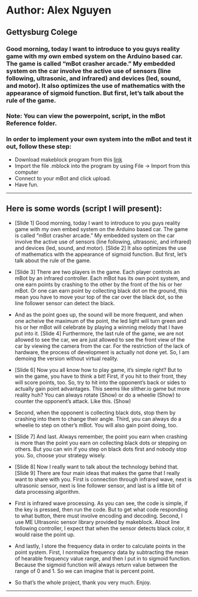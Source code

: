 # Author: Alex Nguyen
## Gettysburg Colege

### Good morning, today I want to introduce to you guys reality game with my own embed system on the Arduino based car. The game is called “mBot crasher arcade.” My embedded system on the car involve the active use of sensors (line following, ultrasonic, and infrared) and devices (led, sound, and motor). It also optimizes the use of mathematics with the appearance of sigmoid function. But first, let’s talk about the rule of the game.

### Note: You can view the powerpoint, script, in the mBot Reference folder.

### In order to implement your own system into the mBot and test it out, follow these step:

- Download makeblock program from this [link](https://www.mblock.cc/en-us/download/)
- Import the file .mblock into the program by using File -> Import from this computer
- Connect to your mBot and click upload.
- Have fun.

-------------

## Here is some words (script I will present):

- [Slide 1] Good morning, today I want to introduce to you guys reality game with my own embed system on the Arduino based car. The game is called “mBot crasher arcade.” My embedded system on the car involve the active use of sensors (line following, ultrasonic, and infrared) and devices (led, sound, and motor). [Slide 2] It also optimizes the use of mathematics with the appearance of sigmoid function. But first, let’s talk about the rule of the game.

- [Slide 3] There are two players in the game. Each player controls an mBot by an infrared controller. Each mBot has its own point system, and one earn points by crashing to the other by the front of the his or her mBot. Or one can earn point by collecting black dot on the ground, this mean you have to move your top of the car over the black dot, so the line follower sensor can detect the black.

- And as the point goes up, the sound will be more frequent, and when one acheive the maximum of the point, the led light will turn green and his or her mBot will celebrate by playing a winning melody that I have put into it.
[Slide 4] Furthermore, the last rule of the game, we are not allowed to see the car, we are just allowed to see the front view of the car by viewing the camera from the car. For the restriction of the lack of hardware, the process of development is actually not done yet. So, I am demoing the version without virtual reality.

- [Slide 6] Now you all know how to play game, it’s simple right? But to win the game, you have to think a bit!
First, if you hit to their front, they will score points, too. So, try to hit into the opponent’s back or sides to actually gain point advantages. This seems like slither.io game but more reality huh? You can always rotate (Show) or do a wheelie (Show) to counter the opponent’s attack. Like this. (Show)

- Second, when the opponent is collecting black dots, stop them by crashing into them to change their angle. 
Third, you can always do a wheelie to step on other’s mBot. You will also gain point doing, too.

- [Slide 7] And last. Always remember, the point you earn when crashing is more than the point you earn on collecting black dots or stepping on others. But you can win if you step on black dots first and nobody stop you. So, choose your strategy wisely.

- [Slide 8] Now I really want to talk about the technology behind that. [Slide 9] There are four main ideas that makes the game that I really want to share with you. First is connection through infrared wave, next is ultrasonic sensor, next is line follower sensor, and last is a little bit of data processing algorithm.

- First is infrared wave processing. As you can see, the code is simple, if the key is pressed, then run the code. But to get what code responding to what button, there must involve encoding and decoding.
Second, I use ME Ultrasonic sensor library provided by makeblock. 
About line following controller, I expect that when the sensor detects black color, it would raise the point up.

- And lastly, I store the frequency data in order to calculate points in the point system. First, I normalize frequency data by subtracting the mean of hearable frequency value range, and then I put in to sigmoid function. Because the sigmoid function will always return value between the range of 0 and 1. So we can imagine that is percent point.

- So that’s the whole project, thank you very much. Enjoy.

----------------
